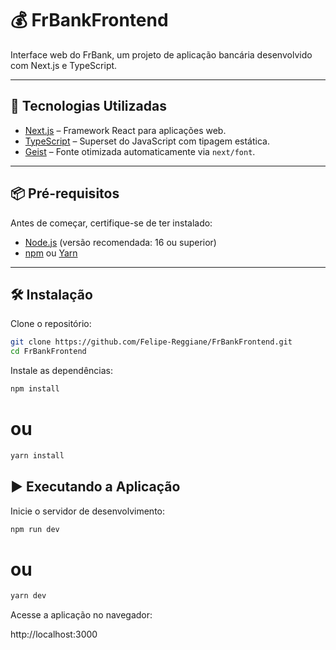 # 💰 FrBankFrontend

Interface web do FrBank, um projeto de aplicação bancária desenvolvido com Next.js e TypeScript.

---

## 🚀 Tecnologias Utilizadas

- [Next.js](https://nextjs.org/) – Framework React para aplicações web.
- [TypeScript](https://www.typescriptlang.org/) – Superset do JavaScript com tipagem estática.
- [Geist](https://vercel.com/font) – Fonte otimizada automaticamente via `next/font`.

---

## 📦 Pré-requisitos

Antes de começar, certifique-se de ter instalado:

- [Node.js](https://nodejs.org/) (versão recomendada: 16 ou superior)
- [npm](https://www.npmjs.com/) ou [Yarn](https://yarnpkg.com/)

---

## 🛠️ Instalação

Clone o repositório:

```bash
git clone https://github.com/Felipe-Reggiane/FrBankFrontend.git
cd FrBankFrontend
```

Instale as dependências:

```bash
npm install
```

# ou

```bash
yarn install
```

## ▶️ Executando a Aplicação

Inicie o servidor de desenvolvimento:

```bash
npm run dev
```

# ou

```bash
yarn dev
```

Acesse a aplicação no navegador:

http://localhost:3000
